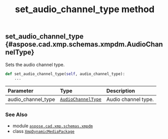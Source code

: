 ﻿---
title: set_audio_channel_type method
second_title: Aspose.CAD for Python via .NET API References
description: 
type: docs
weight: 120
url: /python-net/aspose.cad.xmp.schemas.xmpdm/xmpdynamicmediapackage/set_audio_channel_type/
is_root: false
---

## set_audio_channel_type {#aspose.cad.xmp.schemas.xmpdm.AudioChannelType}

Sets the audio channel type.



```python
def set_audio_channel_type(self, audio_channel_type):
    ...
```


| Parameter | Type | Description |
| :- | :- | :- |
| audio_channel_type | [`AudioChannelType`](/cad/python-net/aspose.cad.xmp.schemas.xmpdm/audiochanneltype) | Audio channel type. |



### See Also
* module [`aspose.cad.xmp.schemas.xmpdm`](../../)
* class [`XmpDynamicMediaPackage`](/cad/python-net/aspose.cad.xmp.schemas.xmpdm/xmpdynamicmediapackage)
